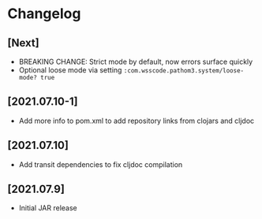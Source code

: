 # Changelog

## [Next]
- BREAKING CHANGE: Strict mode by default, now errors surface quickly
- Optional loose mode via setting `:com.wsscode.pathom3.system/loose-mode? true`

## [2021.07.10-1]
- Add more info to pom.xml to add repository links from clojars and cljdoc

## [2021.07.10]
- Add transit dependencies to fix cljdoc compilation

## [2021.07.9]
- Initial JAR release
